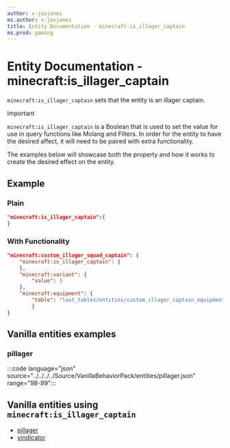 ```yaml
---
author: v-josjones
ms.author: v-josjones
title: Entity Documentation - minecraft:is_illager_captain
ms.prod: gaming
---
```


# Entity Documentation -  minecraft:is_illager_captain

`minecraft:is_illager_captain` sets that the entity is an illager captain.

> [!IMPORTANT]
> `minecraft:is_illager_captain` is a Boolean that is used to set the value for use in query functions like Molang and Filters. In order for the entity to have the desired affect, it will need to be paired with extra functionality.
>
> The examples below will showcase both the property and how it works to create the desired effect on the entity.

## Example

### Plain

```json
"minecraft:is_illager_captain":{
}
```

### With Functionality

```json
"minecraft:custom_illager_squad_captain": {
    "minecraft:is_illager_captain": {
    },
    "minecraft:variant": {
        "value": 3
    },
    "minecraft:equipment": {
        "table": "loot_tables/entities/custom_illager_captain_equipment.json"
        }
}
```

## Vanilla entities examples

### pillager

:::code language="json" source="../../../../Source/VanillaBehaviorPack/entities/pillager.json" range="98-99":::

## Vanilla entities using `minecraft:is_illager_captain`

- [pillager](../../../../Source/VanillaBehaviorPack_Snippets/entities/pillager.md)
- [vindicator](../../../../Source/VanillaBehaviorPack_Snippets/entities/vindicator.md)
